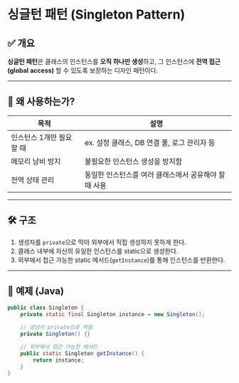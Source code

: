 # 싱글턴 패턴 (Singleton Pattern)

## ✅ 개요

**싱글턴 패턴**은 클래스의 인스턴스를 **오직 하나만 생성**하고, 그 인스턴스에 **전역 접근(global access)** 할 수 있도록 보장하는 디자인 패턴이다.

---

## 🧠 왜 사용하는가?

| 목적 | 설명 |
|------|------|
| 인스턴스 1개만 필요할 때 | ex. 설정 클래스, DB 연결 풀, 로그 관리자 등 |
| 메모리 낭비 방지 | 불필요한 인스턴스 생성을 방지함 |
| 전역 상태 관리 | 동일한 인스턴스를 여러 클래스에서 공유해야 할 때 사용 |

---

## 🛠 구조

1. 생성자를 `private`으로 막아 외부에서 직접 생성하지 못하게 한다.
2. 클래스 내부에 자신의 유일한 인스턴스를 static으로 생성한다.
3. 외부에서 접근 가능한 static 메서드(`getInstance`)를 통해 인스턴스를 반환한다.

---

## 🧾 예제 (Java)

```java
public class Singleton {
    private static final Singleton instance = new Singleton();

    // 생성자 private으로 막음
    private Singleton() {}

    // 외부에서 접근 가능한 메서드
    public static Singleton getInstance() {
        return instance;
    }
}
